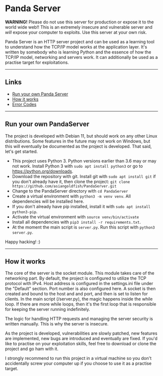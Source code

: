 # **Panda Server**

**WARNING!** Please do not use this server for production or expose it to the world wide web!! This is an extremely insecure and vulnerable server and *will* expose your computer to exploits. Use this server at your own risk.

Panda Server is an HTTP server project and can be used as a learning tool to understand how the TCP/IP model works at the application layer. It's written by somebody who is learning Python and the essence of how the TCP/IP model, networking and servers work. It can additionally be used as a practise target for exploitations.

---

## **Links**
- [Run your own Panda Server](#run-your-own-pandaserver)
- [How it works](#how-it-works)
- [Error Codes](/docs/errors.md)

---

## **Run your own PandaServer**
The project is developed with Debian 11, but should work on any other Linux distributions. Some features in the future may not work on Windows, but this will eventually be documented as the project is developed. That said, let's get started.

- This project uses Python 3. Python versions earlier than 3.6 may or may not work. Install Python 3 with `sudo apt install python3` or go to https://python.org/downloads.
- Download the repository with git. Install git with `sudo apt install git` if you don't already have it, then clone the project: `git clone https://github.com/asiangoldfish/PandaServer.git`
- Change to the PandaServer directory with `cd PandaServer`
- Create a virtual environment with `python3 -m venv venv`. All dependencies will be installed here.
- If you don't already have pip installed, install it with `sudo apt install python3-pip`.
- Activate the virtual environment with `source venv/bin/activate`
- Install all dependencies with `pip3 install -r requirements.txt`.
- At the moment the main script is `server.py`. Run this script with `python3 server.py`.

Happy hacking! :)

---

## How it works

The core of the server is the socket module. This module takes care of the networking part. By default, the project is configured to utilize the TCP protocol with IPv4. Host address is configured in the settings.ini file under the "Default" section. Port number is also configured here. A socket is then created and bound to the host and and port, and then is set to listen for clients. In the main script (/server.py), the magic happens inside the while loop. If there are more while loops, then it's the first loop that is responsible for keeping the server running indefinitely.

The logic for handling HTTP requests and managing the server security is written manually. This is why the server is insecure.

As the project is developed, vulnerabilities are slowly patched, new features are implemented, new bugs are introduced and eventually are fixed. If you'd like to practise on your exploitation skills, feel free to download or clone the project and go ham with it.

I strongly recommend to run this project in a virtual machine so you don't accidentally screw your computer up if you choose to use it as a practise target.
